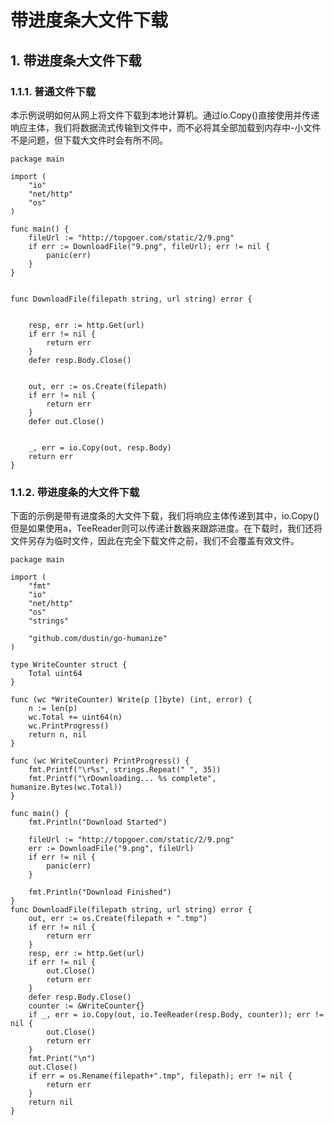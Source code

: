 # 带进度条大文件下载

## 1. 带进度条大文件下载 <a id="&#x5E26;&#x8FDB;&#x5EA6;&#x6761;&#x5927;&#x6587;&#x4EF6;&#x4E0B;&#x8F7D;"></a>

### 1.1.1. 普通文件下载 <a id="&#x666E;&#x901A;&#x6587;&#x4EF6;&#x4E0B;&#x8F7D;"></a>

本示例说明如何从网上将文件下载到本地计算机。通过io.Copy\(\)直接使用并传递响应主体，我们将数据流式传输到文件中，而不必将其全部加载到内存中-小文件不是问题，但下载大文件时会有所不同。

```text
package main

import (
    "io"
    "net/http"
    "os"
)

func main() {
    fileUrl := "http://topgoer.com/static/2/9.png"
    if err := DownloadFile("9.png", fileUrl); err != nil {
        panic(err)
    }
}


func DownloadFile(filepath string, url string) error {

    
    resp, err := http.Get(url)
    if err != nil {
        return err
    }
    defer resp.Body.Close()

    
    out, err := os.Create(filepath)
    if err != nil {
        return err
    }
    defer out.Close()

    
    _, err = io.Copy(out, resp.Body)
    return err
}
```

### 1.1.2. 带进度条的大文件下载 <a id="&#x5E26;&#x8FDB;&#x5EA6;&#x6761;&#x7684;&#x5927;&#x6587;&#x4EF6;&#x4E0B;&#x8F7D;"></a>

下面的示例是带有进度条的大文件下载，我们将响应主体传递到其中，io.Copy\(\)但是如果使用a，TeeReader则可以传递计数器来跟踪进度。在下载时，我们还将文件另存为临时文件，因此在完全下载文件之前，我们不会覆盖有效文件。

```text
package main

import (
    "fmt"
    "io"
    "net/http"
    "os"
    "strings"

    "github.com/dustin/go-humanize"
)

type WriteCounter struct {
    Total uint64
}

func (wc *WriteCounter) Write(p []byte) (int, error) {
    n := len(p)
    wc.Total += uint64(n)
    wc.PrintProgress()
    return n, nil
}

func (wc WriteCounter) PrintProgress() {
    fmt.Printf("\r%s", strings.Repeat(" ", 35))
    fmt.Printf("\rDownloading... %s complete", humanize.Bytes(wc.Total))
}

func main() {
    fmt.Println("Download Started")

    fileUrl := "http://topgoer.com/static/2/9.png"
    err := DownloadFile("9.png", fileUrl)
    if err != nil {
        panic(err)
    }

    fmt.Println("Download Finished")
}
func DownloadFile(filepath string, url string) error {
    out, err := os.Create(filepath + ".tmp")
    if err != nil {
        return err
    }
    resp, err := http.Get(url)
    if err != nil {
        out.Close()
        return err
    }
    defer resp.Body.Close()
    counter := &WriteCounter{}
    if _, err = io.Copy(out, io.TeeReader(resp.Body, counter)); err != nil {
        out.Close()
        return err
    }
    fmt.Print("\n")
    out.Close()
    if err = os.Rename(filepath+".tmp", filepath); err != nil {
        return err
    }
    return nil
}
```

